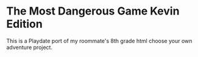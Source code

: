 # The Most Dangerous Game Kevin Edition
This is a Playdate port of my roommate's 8th grade html choose your own adventure project.
